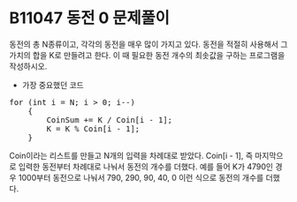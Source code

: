 # B11047 동전 0 문제풀이
동전의 총 N종류이고, 각각의 동전을 매우 많이 가지고 있다.
동전을 적절히 사용해서 그 가치의 합을 K로 만들려고 한다. 이 때 필요한 동전 개수의 최솟값을 구하는 프로그램을 작성하시오.

- 가장 중요했던 코드  
<pre>
for (int i = N; i > 0; i--)
	{
		CoinSum += K / Coin[i - 1];
		K = K % Coin[i - 1];
	}
</pre>
Coin이라는 리스트를 만들고 N개의 입력을 차례대로 받았다.
Coin[i - 1], 즉 마지막으로 입력한 동전부터 차례대로 나눠서 동전의 개수를 더했다.
예를 들어 K가 4790인 경우 1000부터 동전으로 나눠서 790, 290, 90, 40, 0 이런 식으로 동전의 개수를 더했다.